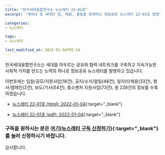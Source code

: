 ```yaml
---
title: "한국세대융합연구소 뉴스레터 22-01호"
excerpt: "세대내 및 세대간 일, 배움, 활동을 함께하는 정보공유 뉴스레터 22-01호 발행" 

categories:
- 뉴스레터

tags:
- 뉴스레터

last_modified_at: 2022-01-04T05:10
---
```


한국세대융합연구소는 세대를 아우르는 공유와 협력 네트워크를 구축하고 지속가능한 사회적 가치를 만드는 노력의 하나로 정보공유 뉴스레터를 발행하고 있습니다.

이번호에는 입찰/공모/지원사업(18건), 공지/소식/알림(48건), 일자리/채용(33건), 행사/캠페인(2건), 보도/기사(54건), 중소벤처 지원사업(73건), 총 228건의 정보를 수록하였습니다.

* [뉴스레터 22-01호 (html): 2022-01-04](https://gcrcenter.github.io/assets/htmls/gcrc_news_letter_20220104.html){:target="_blank"}

* [뉴스레터 22-01호 (pdf): 2022-01-04](https://gcrcenter.github.io/assets/pdfs/news_letter_20220104.pdf){:target="_blank"}


### 구독을 원하시는 분은 [여기(뉴스레터 구독 신청하기)](https://forms.gle/MJ5gVHCdunBXXWVB7){:target="_blank"} 를 눌러 신청하시기 바랍니다.


감사합니다.